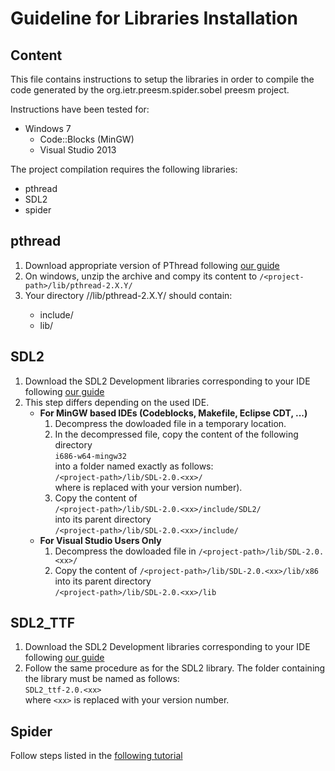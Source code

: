 # Guideline for Libraries Installation
## Content 

This file contains instructions to setup the libraries in order to compile the
code generated by the org.ietr.preesm.spider.sobel preesm project. 

Instructions have been tested for:

* Windows 7 
  * Code::Blocks (MinGW)
  * Visual Studio 2013
  
The project compilation requires the following libraries:

* pthread 
* SDL2
* spider

## pthread 
1. Download appropriate version of PThread following [our guide](https://preesm.github.io/tutos/intro/#pthread)
2. On windows, unzip the archive and compy its content to ```/<project-path>/lib/pthread-2.X.Y/```
3. Your directory /<project-path>/lib/pthread-2.X.Y/ should contain:
   - include/
   - lib/

## SDL2
1. Download the SDL2 Development libraries corresponding to your IDE following [our guide](https://preesm.github.io/tutos/intro/#sdl2-and-sdl2_ttf)
2. This step differs depending on the used IDE.
   * **For MinGW based IDEs (Codeblocks, Makefile, Eclipse CDT, ...)**
     1. Decompress the dowloaded file in a temporary location. 
     2. In the decompressed file, copy the content of the following directory  
        ```i686-w64-mingw32```  
        into a folder named exactly as follows:  
        ```/<project-path>/lib/SDL-2.0.<xx>/```  
        where <xx> is replaced with your version number).
     3. Copy the content of  
        ```/<project-path>/lib/SDL-2.0.<xx>/include/SDL2/```  
        into its parent directory  
        ```/<project-path>/lib/SDL-2.0.<xx>/include/```
   * **For Visual Studio Users Only**  
     1. Decompress the dowloaded file in
	    ```/<project-path>/lib/SDL-2.0.<xx>/```
	 2. Copy the content of 
	    ```/<project-path>/lib/SDL-2.0.<xx>/lib/x86```  
		into its parent directory  
		```/<project-path>/lib/SDL-2.0.<xx>/lib```  

## SDL2_TTF
1. Download the SDL2 Development libraries corresponding to your IDE following [our guide](https://preesm.github.io/tutos/intro/#sdl2-and-sdl2_ttf)
2. Follow the same procedure as for the SDL2 library. The folder containing the library must be named as follows:  
   ```SDL2_ttf-2.0.<xx>```  
   where `<xx>` is replaced with your version number.

## Spider
Follow steps listed in the [following tutorial](https://preesm.github.io/tutos/spider/)
